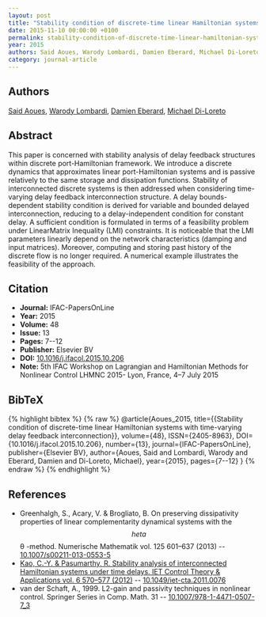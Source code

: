 ```yaml
---
layout: post
title: "Stability condition of discrete-time linear Hamiltonian systems with time-varying delay feedback interconnection"
date: 2015-11-10 00:00:00 +0100
permalink: stability-condition-of-discrete-time-linear-hamiltonian-systems-with-time-varying-delay-feedback-interconnection
year: 2015
authors: Said Aoues, Warody Lombardi, Damien Eberard, Michael Di-Loreto
category: journal-article
---
```

 
## Authors
[Said Aoues](authors/said-aoues), [Warody Lombardi](authors/warody-lombardi), [Damien Eberard](authors/damien-eberard), [Michael Di-Loreto](authors/michael-di-loreto)
 
## Abstract
This paper is concerned with stability analysis of delay feedback structures within discrete port-Hamiltonian framework. We introduce a discrete dynamics that approximates linear port-Hamiltonian systems and is passive relatively to the same storage and dissipation functions. Stability of interconnected discrete systems is then addressed when considering time-varying delay feedback interconnection structure. A delay bounds-dependent stability condition is derived for variable and bounded delayed interconnection, reducing to a delay-independent condition for constant delay. A sufficient condition is formulated in terms of a feasibility problem under LinearMatrix Inequality (LMI) constraints. It is noticeable that the LMI parameters linearly depend on the network characteristics (damping and input matrices). Moreover, computing and storing past history of the discrete flow is no longer required. A numerical example illustrates the feasibility of the approach.
 
## Citation
- **Journal:** IFAC-PapersOnLine
- **Year:** 2015
- **Volume:** 48
- **Issue:** 13
- **Pages:** 7--12
- **Publisher:** Elsevier BV
- **DOI:** [10.1016/j.ifacol.2015.10.206](https://doi.org/10.1016/j.ifacol.2015.10.206)
- **Note:** 5th IFAC Workshop on Lagrangian and Hamiltonian Methods for Nonlinear Control LHMNC 2015- Lyon, France, 4–7 July 2015
 
## BibTeX
{% highlight bibtex %}
{% raw %}
@article{Aoues_2015,
  title={{Stability condition of discrete-time linear Hamiltonian systems with time-varying delay feedback interconnection}},
  volume={48},
  ISSN={2405-8963},
  DOI={10.1016/j.ifacol.2015.10.206},
  number={13},
  journal={IFAC-PapersOnLine},
  publisher={Elsevier BV},
  author={Aoues, Said and Lombardi, Warody and Eberard, Damien and Di-Loreto, Michael},
  year={2015},
  pages={7--12}
}
{% endraw %}
{% endhighlight %}
 
## References
- Greenhalgh, S., Acary, V. & Brogliato, B. On preserving dissipativity properties of linear complementarity dynamical systems with the $$	heta $$ θ -method. Numerische Mathematik vol. 125 601–637 (2013) -- [10.1007/s00211-013-0553-5](https://doi.org/10.1007/s00211-013-0553-5)
- [Kao, C.-Y. & Pasumarthy, R. Stability analysis of interconnected Hamiltonian systems under time delays. IET Control Theory &amp; Applications vol. 6 570–577 (2012)](stability-analysis-of-interconnected-hamiltonian-systems-under-time-delays) -- [10.1049/iet-cta.2011.0076](https://doi.org/10.1049/iet-cta.2011.0076)
- van der Schaft, A., 1999. L2-gain and passivity techniques in nonlinear control. Springer Series in Comp. Math. 31 -- [10.1007/978-1-4471-0507-7_3](https://doi.org/10.1007/978-1-4471-0507-7_3)

